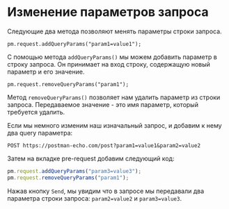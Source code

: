 # Изменение параметров запроса

Следующие два метода позволяют менять параметры строки запроса.

`pm.request.addQueryParams("param1=value1");`

С помощью метода `addQueryParams()` мы можем добавить параметр в строку запроса. Он принимает на вход строку,
содержащую новый параметр и его значение.

`pm.request.removeQueryParams("param1");`

Метод `removeQueryParams()` позволяет нам удалить параметр из строки запроса. Передаваемое значение - это имя параметр,
который требуется удалить.

Если мы немного изменим наш изначальный запрос, и добавим к нему два query параметра:

```
POST https://postman-echo.com/post?param1=value1&param2=value2
```

Затем на вкладке pre-request добавим следующий код:

```javascript
pm.request.addQueryParams("param3=value3");
pm.request.removeQueryParams("param1");
```

Нажав кнопку `Send`, мы увидим что в запросе
мы передавали два параметра строки запроса: `param2=value2` и `param3=value3`.
